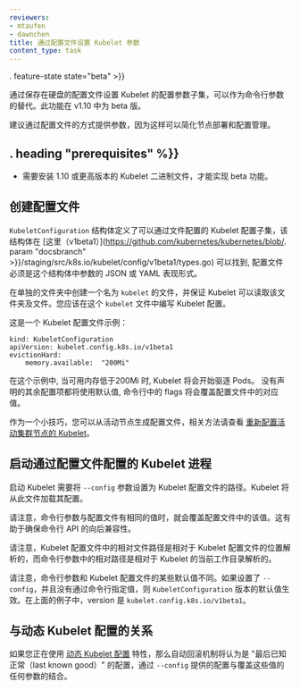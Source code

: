```yaml
---
reviewers:
- mtaufen
- dawnchen
title: 通过配置文件设置 Kubelet 参数
content_type: task
---
```

<!--
---
reviewers:
- mtaufen
- dawnchen
title: Set Kubelet parameters via a config file
content_type: task
---
--->

<!-- overview -->
. feature-state state="beta" >}}

<!--
A subset of the Kubelet's configuration parameters may be
set via an on-disk config file, as a substitute for command-line flags.
This functionality is considered beta in v1.10.
--->
通过保存在硬盘的配置文件设置 Kubelet 的配置参数子集，可以作为命令行参数的替代。此功能在 v1.10 中为 beta 版。

<!--
Providing parameters via a config file is the recommended approach because
it simplifies node deployment and configuration management.
--->
建议通过配置文件的方式提供参数，因为这样可以简化节点部署和配置管理。



## . heading "prerequisites" %}}


<!--
- A v1.10 or higher Kubelet binary must be installed for beta functionality.
--->
- 需要安装 1.10 或更高版本的 Kubelet 二进制文件，才能实现 beta 功能。



<!-- steps -->

<!--
## Create the config file
--->
## 创建配置文件


`KubeletConfiguration` 结构体定义了可以通过文件配置的 Kubelet 配置子集，该结构体在 [这里（v1beta1）](https://github.com/kubernetes/kubernetes/blob/. param "docsbranch" >}}/staging/src/k8s.io/kubelet/config/v1beta1/types.go) 可以找到, 配置文件必须是这个结构体中参数的 JSON 或 YAML 表现形式。


在单独的文件夹中创建一个名为 `kubelet` 的文件，并保证 Kubelet 可以读取该文件夹及文件。您应该在这个 `kubelet` 文件中编写 Kubelet 配置。

这是一个 Kubelet 配置文件示例：

```
kind: KubeletConfiguration
apiVersion: kubelet.config.k8s.io/v1beta1
evictionHard:
    memory.available:  "200Mi"
```
在这个示例中, 当可用内存低于200Mi 时, Kubelet 将会开始驱逐 Pods。 没有声明的其余配置项都将使用默认值, 命令行中的 flags 将会覆盖配置文件中的对应值。


作为一个小技巧，您可以从活动节点生成配置文件，相关方法请查看 [重新配置活动集群节点的 Kubelet](/docs/tasks/administer-cluster/reconfigure-kubelet)。


## 启动通过配置文件配置的 Kubelet 进程

<!--
Start the Kubelet with the `--config` flag set to the path of the Kubelet's config file.
The Kubelet will then load its config from this file.
--->
启动 Kubelet 需要将 `--config` 参数设置为 Kubelet 配置文件的路径。Kubelet 将从此文件加载其配置。

<!--
Note that command line flags which target the same value as a config file will override that value.
This helps ensure backwards compatibility with the command-line API.
--->
请注意，命令行参数与配置文件有相同的值时，就会覆盖配置文件中的该值。这有助于确保命令行 API 的向后兼容性。

<!--
Note that relative file paths in the Kubelet config file are resolved relative to the
location of the Kubelet config file, whereas relative paths in command line flags are resolved
relative to the Kubelet's current working directory.
--->
请注意，Kubelet 配置文件中的相对文件路径是相对于 Kubelet 配置文件的位置解析的，而命令行参数中的相对路径是相对于 Kubelet 的当前工作目录解析的。

<!--
Note that some default values differ between command-line flags and the Kubelet config file.
If `--config` is provided and the values are not specified via the command line, the
defaults for the `KubeletConfiguration` version apply.
In the above example, this version is `kubelet.config.k8s.io/v1beta1`.
--->
请注意，命令行参数和 Kubelet 配置文件的某些默认值不同。如果设置了 `--config`，并且没有通过命令行指定值，则 `KubeletConfiguration` 版本的默认值生效。在上面的例子中，version 是 `kubelet.config.k8s.io/v1beta1`。



<!-- discussion -->

<!--
## Relationship to Dynamic Kubelet Config
--->
## 与动态 Kubelet 配置的关系

<!--
If you are using the [Dynamic Kubelet Configuration](/docs/tasks/administer-cluster/reconfigure-kubelet)
feature, the combination of configuration provided via `--config` and any flags which override these values
is considered the default "last known good" configuration by the automatic rollback mechanism.
--->
如果您正在使用 [动态 Kubelet 配置](/docs/tasks/administer-cluster/reconfigure-kubelet) 特性，那么自动回滚机制将认为是 "最后已知正常（last known good）" 的配置，通过 `--config` 提供的配置与覆盖这些值的任何参数的结合。



